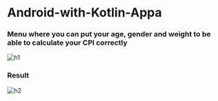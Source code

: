# Android-with-Kotlin-Appa

### Menu where you can put your age, gender and weight to be able to calculate your CPI correctly
![h1](https://user-images.githubusercontent.com/103216638/234993555-7c9650fb-824d-42c3-a381-74d90d4446df.png)

### Result
![h2](https://user-images.githubusercontent.com/103216638/234993875-41119052-bce6-4db3-996f-8e6425f16065.png)

